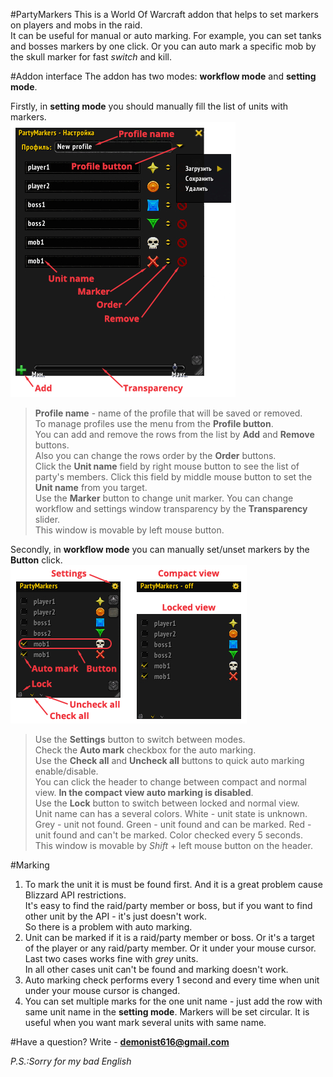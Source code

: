 #PartyMarkers
This is a World Of Warcraft addon that helps to set markers on players and mobs in the raid.  
It can be useful for manual or auto marking. For example, you can set tanks and bosses markers by one click. Or you can auto mark a specific mob by the skull marker for fast *switch* and kill.    

#Addon interface
The addon has two modes: **workflow mode** and **setting mode**.

Firstly, in **setting mode** you should manually fill the list of units with markers.  
![_image not found_](screenshots/settingsHelp.png)  
> **Profile name** - name of the profile that will be saved or removed.  
> To manage profiles use the menu from the **Profile button**.  
> You can add and remove the rows from the list by **Add** and **Remove** buttons.  
> Also you can change the rows order by the **Order** buttons.  
> Click the **Unit name** field by right mouse button to see the list of party's members. Click this field by middle mouse button to set the **Unit name** from you target.  
> Use the **Marker** button to change unit marker.
> You can change workflow and settings window transparency by the **Transparency** slider.  
> This window is movable by left mouse button.

Secondly, in **workflow mode** you can manually set/unset markers by the **Button** click.  
![_image not found_](screenshots/workflowHelp.png)  
> Use the **Settings** button to switch between modes.  
> Check the **Auto mark** checkbox for the auto marking.  
> Use the **Check all** and **Uncheck all** buttons to quick auto marking enable/disable.  
> You can click the header to change between compact and normal view. **In the compact view auto marking is disabled**.  
> Use the **Lock** button to switch between locked and normal view.  
> Unit name can has a several colors. White - unit state is unknown. Grey - unit not found. Green - unit found and can be marked. Red - unit found and can't be marked. Color checked every 5 seconds.  
> This window is movable by *Shift* + left mouse button on the header.

#Marking
1. To mark the unit it is must be found first. And it is a great problem cause Blizzard API restrictions.  
It's easy to find the raid/party member or boss, but if you want to find other unit by the API - it's just doesn't work.  
So there is a problem with auto marking.
2. Unit can be marked if it is a raid/party member or boss. Or it's a target of the player or any raid/party member. Or it under your mouse cursor. Last two cases works fine with *grey* units.  
In all other cases unit can't be found and marking doesn't work.
3. Auto marking check performs every 1 second and every time when unit under your mouse cursor is changed.
4. You can set multiple marks for the one unit name - just add the row with same unit name in the **setting mode**. Markers will be set circular. It is useful when you want mark several units with same name.

#Have a question?
Write - **demonist616@gmail.com**

*P.S.:Sorry for my bad English*